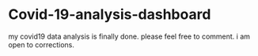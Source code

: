 # Covid-19-analysis-dashboard
my covid19 data analysis is finally done. please feel free to comment. i am open to corrections.
